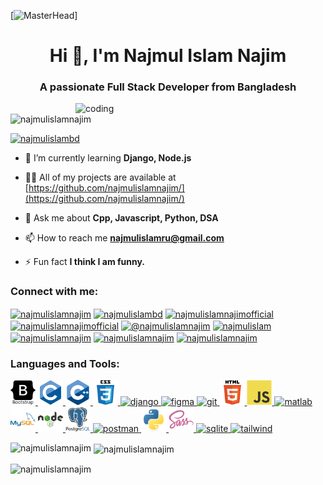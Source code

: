 [![MasterHead]([https://1.bp.blogspot.com/-7A4WynwLsM...](https://1.bp.blogspot.com/-4Q8cuX8et0w/XlPs59l0LrI/AAAAAAAAU-Q/A2NioJfXQY0pavFPS9INBPPv70xxU5zPACLcBGAsYHQ/s1600/api-c99e353f761d318322c853c03ebcf21b.gif))]
<h1 align="center">Hi 👋, I'm Najmul Islam Najim</h1>
<h3 align="center">A passionate Full Stack Developer from Bangladesh</h3>
<img align="right" width="400" src="https://granroyalleigarape.com.br/wp-content/uploads/2021/05/programmer.gif" alt="coding">

<p align="left"> <img src="https://komarev.com/ghpvc/?username=najmulislamnajim&label=Profile%20views&color=0e75b6&style=flat" alt="najmulislamnajim" /> </p>

<p align="left"> <a href="https://twitter.com/najmulislambd" target="blank"><img src="https://img.shields.io/twitter/follow/najmulislambd?logo=twitter&style=for-the-badge" alt="najmulislambd" /></a> </p>

- 🌱 I’m currently learning **Django, Node.js**

- 👨‍💻 All of my projects are available at [https://github.com/najmulislamnajim/](https://github.com/najmulislamnajim/)

- 💬 Ask me about **Cpp, Javascript, Python, DSA**

- 📫 How to reach me **najmulislamru@gmail.com**

- ⚡ Fun fact **I think I am funny.**

<h3 align="left">Connect with me:</h3>
<p align="left">
<a href="https://dev.to/najmulislamnajim" target="blank"><img align="center" src="https://raw.githubusercontent.com/rahuldkjain/github-profile-readme-generator/master/src/images/icons/Social/devto.svg" alt="najmulislamnajim" height="30" width="40" /></a>
<a href="https://twitter.com/najmulislambd" target="blank"><img align="center" src="https://raw.githubusercontent.com/rahuldkjain/github-profile-readme-generator/master/src/images/icons/Social/twitter.svg" alt="najmulislambd" height="30" width="40" /></a>
<a href="https://linkedin.com/in/najmulislamnajimofficial" target="blank"><img align="center" src="https://raw.githubusercontent.com/rahuldkjain/github-profile-readme-generator/master/src/images/icons/Social/linked-in-alt.svg" alt="najmulislamnajimofficial" height="30" width="40" /></a>
<a href="https://fb.com/najmulislamnajimofficial" target="blank"><img align="center" src="https://raw.githubusercontent.com/rahuldkjain/github-profile-readme-generator/master/src/images/icons/Social/facebook.svg" alt="najmulislamnajimofficial" height="30" width="40" /></a>
<a href="https://medium.com/@najmulislamnajim" target="blank"><img align="center" src="https://raw.githubusercontent.com/rahuldkjain/github-profile-readme-generator/master/src/images/icons/Social/medium.svg" alt="@najmulislamnajim" height="30" width="40" /></a>
<a href="https://www.codechef.com/users/najmulislam" target="blank"><img align="center" src="https://cdn.jsdelivr.net/npm/simple-icons@3.1.0/icons/codechef.svg" alt="najmulislam" height="30" width="40" /></a>
<a href="https://www.hackerrank.com/najmulislamnajim" target="blank"><img align="center" src="https://raw.githubusercontent.com/rahuldkjain/github-profile-readme-generator/master/src/images/icons/Social/hackerrank.svg" alt="najmulislamnajim" height="30" width="40" /></a>
<a href="https://codeforces.com/profile/najmulislamnajim" target="blank"><img align="center" src="https://raw.githubusercontent.com/rahuldkjain/github-profile-readme-generator/master/src/images/icons/Social/codeforces.svg" alt="najmulislamnajim" height="30" width="40" /></a>
<a href="https://www.leetcode.com/najmulislamnajim" target="blank"><img align="center" src="https://raw.githubusercontent.com/rahuldkjain/github-profile-readme-generator/master/src/images/icons/Social/leet-code.svg" alt="najmulislamnajim" height="30" width="40" /></a>
</p>

<h3 align="left">Languages and Tools:</h3>
<p align="left"> <a href="https://getbootstrap.com" target="_blank" rel="noreferrer"> <img src="https://raw.githubusercontent.com/devicons/devicon/master/icons/bootstrap/bootstrap-plain-wordmark.svg" alt="bootstrap" width="40" height="40"/> </a> <a href="https://www.cprogramming.com/" target="_blank" rel="noreferrer"> <img src="https://raw.githubusercontent.com/devicons/devicon/master/icons/c/c-original.svg" alt="c" width="40" height="40"/> </a> <a href="https://www.w3schools.com/cpp/" target="_blank" rel="noreferrer"> <img src="https://raw.githubusercontent.com/devicons/devicon/master/icons/cplusplus/cplusplus-original.svg" alt="cplusplus" width="40" height="40"/> </a> <a href="https://www.w3schools.com/css/" target="_blank" rel="noreferrer"> <img src="https://raw.githubusercontent.com/devicons/devicon/master/icons/css3/css3-original-wordmark.svg" alt="css3" width="40" height="40"/> </a> <a href="https://www.djangoproject.com/" target="_blank" rel="noreferrer"> <img src="https://cdn.worldvectorlogo.com/logos/django.svg" alt="django" width="40" height="40"/> </a> <a href="https://www.figma.com/" target="_blank" rel="noreferrer"> <img src="https://www.vectorlogo.zone/logos/figma/figma-icon.svg" alt="figma" width="40" height="40"/> </a> <a href="https://git-scm.com/" target="_blank" rel="noreferrer"> <img src="https://www.vectorlogo.zone/logos/git-scm/git-scm-icon.svg" alt="git" width="40" height="40"/> </a> <a href="https://www.w3.org/html/" target="_blank" rel="noreferrer"> <img src="https://raw.githubusercontent.com/devicons/devicon/master/icons/html5/html5-original-wordmark.svg" alt="html5" width="40" height="40"/> </a> <a href="https://developer.mozilla.org/en-US/docs/Web/JavaScript" target="_blank" rel="noreferrer"> <img src="https://raw.githubusercontent.com/devicons/devicon/master/icons/javascript/javascript-original.svg" alt="javascript" width="40" height="40"/> </a> <a href="https://www.mathworks.com/" target="_blank" rel="noreferrer"> <img src="https://upload.wikimedia.org/wikipedia/commons/2/21/Matlab_Logo.png" alt="matlab" width="40" height="40"/> </a> <a href="https://www.mysql.com/" target="_blank" rel="noreferrer"> <img src="https://raw.githubusercontent.com/devicons/devicon/master/icons/mysql/mysql-original-wordmark.svg" alt="mysql" width="40" height="40"/> </a> <a href="https://nodejs.org" target="_blank" rel="noreferrer"> <img src="https://raw.githubusercontent.com/devicons/devicon/master/icons/nodejs/nodejs-original-wordmark.svg" alt="nodejs" width="40" height="40"/> </a> <a href="https://www.postgresql.org" target="_blank" rel="noreferrer"> <img src="https://raw.githubusercontent.com/devicons/devicon/master/icons/postgresql/postgresql-original-wordmark.svg" alt="postgresql" width="40" height="40"/> </a> <a href="https://postman.com" target="_blank" rel="noreferrer"> <img src="https://www.vectorlogo.zone/logos/getpostman/getpostman-icon.svg" alt="postman" width="40" height="40"/> </a> <a href="https://www.python.org" target="_blank" rel="noreferrer"> <img src="https://raw.githubusercontent.com/devicons/devicon/master/icons/python/python-original.svg" alt="python" width="40" height="40"/> </a> <a href="https://sass-lang.com" target="_blank" rel="noreferrer"> <img src="https://raw.githubusercontent.com/devicons/devicon/master/icons/sass/sass-original.svg" alt="sass" width="40" height="40"/> </a> <a href="https://www.sqlite.org/" target="_blank" rel="noreferrer"> <img src="https://www.vectorlogo.zone/logos/sqlite/sqlite-icon.svg" alt="sqlite" width="40" height="40"/> </a> <a href="https://tailwindcss.com/" target="_blank" rel="noreferrer"> <img src="https://www.vectorlogo.zone/logos/tailwindcss/tailwindcss-icon.svg" alt="tailwind" width="40" height="40"/> </a> </p>

<p><img align="left" src="https://github-readme-stats.vercel.app/api/top-langs?username=najmulislamnajim&show_icons=true&locale=en&layout=compact" alt="najmulislamnajim" /></p>

<p>&nbsp;<img align="center" src="https://github-readme-stats.vercel.app/api?username=najmulislamnajim&show_icons=true&locale=en" alt="najmulislamnajim" /></p>

<p><img align="center" src="https://github-readme-streak-stats.herokuapp.com/?user=najmulislamnajim&" alt="najmulislamnajim" /></p>
